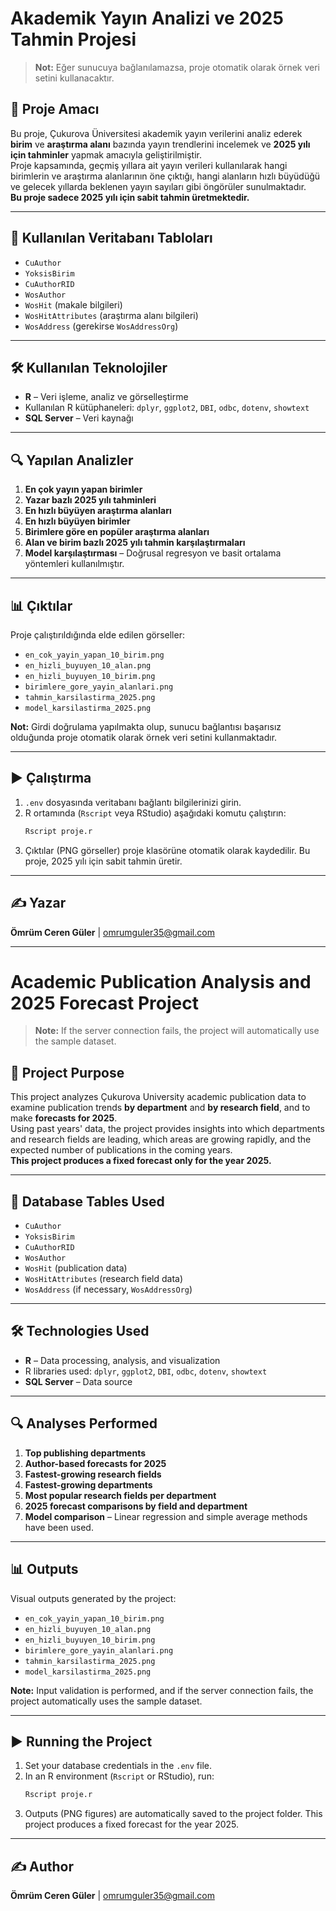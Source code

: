 # Akademik Yayın Analizi ve 2025 Tahmin Projesi  

> **Not:** Eğer sunucuya bağlanılamazsa, proje otomatik olarak örnek veri setini kullanacaktır.

## 📌 Proje Amacı
Bu proje, Çukurova Üniversitesi akademik yayın verilerini analiz ederek **birim** ve **araştırma alanı** bazında yayın trendlerini incelemek ve **2025 yılı için tahminler** yapmak amacıyla geliştirilmiştir.  
Proje kapsamında, geçmiş yıllara ait yayın verileri kullanılarak hangi birimlerin ve araştırma alanlarının öne çıktığı, hangi alanların hızlı büyüdüğü ve gelecek yıllarda beklenen yayın sayıları gibi öngörüler sunulmaktadır.  
**Bu proje sadece 2025 yılı için sabit tahmin üretmektedir.**

---

## 📂 Kullanılan Veritabanı Tabloları
- `CuAuthor`
- `YoksisBirim`
- `CuAuthorRID`
- `WosAuthor`
- `WosHit` (makale bilgileri)
- `WosHitAttributes` (araştırma alanı bilgileri)
- `WosAddress` (gerekirse `WosAddressOrg`)

---

## 🛠 Kullanılan Teknolojiler
- **R** – Veri işleme, analiz ve görselleştirme
- Kullanılan R kütüphaneleri: `dplyr`, `ggplot2`, `DBI`, `odbc`, `dotenv`, `showtext`
- **SQL Server** – Veri kaynağı

---

## 🔍 Yapılan Analizler
1. **En çok yayın yapan birimler**
2. **Yazar bazlı 2025 yılı tahminleri**
3. **En hızlı büyüyen araştırma alanları**
4. **En hızlı büyüyen birimler**
5. **Birimlere göre en popüler araştırma alanları**
6. **Alan ve birim bazlı 2025 yılı tahmin karşılaştırmaları**
7. **Model karşılaştırması** – Doğrusal regresyon ve basit ortalama yöntemleri kullanılmıştır.  

---

## 📊 Çıktılar
Proje çalıştırıldığında elde edilen görseller:
- `en_cok_yayin_yapan_10_birim.png`
- `en_hizli_buyuyen_10_alan.png`
- `en_hizli_buyuyen_10_birim.png`
- `birimlere_gore_yayin_alanlari.png`
- `tahmin_karsilastirma_2025.png`
- `model_karsilastirma_2025.png`

**Not:** Girdi doğrulama yapılmakta olup, sunucu bağlantısı başarısız olduğunda proje otomatik olarak örnek veri setini kullanmaktadır.

---

## ▶️ Çalıştırma
1. `.env` dosyasında veritabanı bağlantı bilgilerinizi girin.  
2. R ortamında (`Rscript` veya RStudio) aşağıdaki komutu çalıştırın:  
   ```bash
   Rscript proje.r
   ```  
3. Çıktılar (PNG görseller) proje klasörüne otomatik olarak kaydedilir. Bu proje, 2025 yılı için sabit tahmin üretir.

---

## ✍️ Yazar
**Ömrüm Ceren Güler** | omrumguler35@gmail.com  

---

# Academic Publication Analysis and 2025 Forecast Project  

> **Note:** If the server connection fails, the project will automatically use the sample dataset.

## 📌 Project Purpose
This project analyzes Çukurova University academic publication data to examine publication trends **by department** and **by research field**, and to make **forecasts for 2025**.  
Using past years' data, the project provides insights into which departments and research fields are leading, which areas are growing rapidly, and the expected number of publications in the coming years.  
**This project produces a fixed forecast only for the year 2025.**

---

## 📂 Database Tables Used
- `CuAuthor`
- `YoksisBirim`
- `CuAuthorRID`
- `WosAuthor`
- `WosHit` (publication data)
- `WosHitAttributes` (research field data)
- `WosAddress` (if necessary, `WosAddressOrg`)

---

## 🛠 Technologies Used
- **R** – Data processing, analysis, and visualization
- R libraries used: `dplyr`, `ggplot2`, `DBI`, `odbc`, `dotenv`, `showtext`
- **SQL Server** – Data source

---

## 🔍 Analyses Performed
1. **Top publishing departments**
2. **Author-based forecasts for 2025**
3. **Fastest-growing research fields**
4. **Fastest-growing departments**
5. **Most popular research fields per department**
6. **2025 forecast comparisons by field and department**
7. **Model comparison** – Linear regression and simple average methods have been used.  

---

## 📊 Outputs
Visual outputs generated by the project:
- `en_cok_yayin_yapan_10_birim.png`
- `en_hizli_buyuyen_10_alan.png`
- `en_hizli_buyuyen_10_birim.png`
- `birimlere_gore_yayin_alanlari.png`
- `tahmin_karsilastirma_2025.png`
- `model_karsilastirma_2025.png`

**Note:** Input validation is performed, and if the server connection fails, the project automatically uses the sample dataset.

---

## ▶️ Running the Project
1. Set your database credentials in the `.env` file.  
2. In an R environment (`Rscript` or RStudio), run:  
   ```bash
   Rscript proje.r
   ```  
3. Outputs (PNG figures) are automatically saved to the project folder. This project produces a fixed forecast for the year 2025.

---

## ✍️ Author
**Ömrüm Ceren Güler** | omrumguler35@gmail.com  
